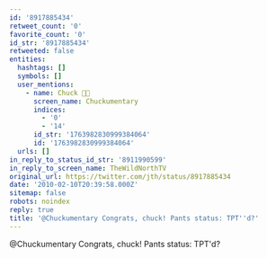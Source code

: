 ```yaml
---
id: '8917885434'
retweet_count: '0'
favorite_count: '0'
id_str: '8917885434'
retweeted: false
entities:
  hashtags: []
  symbols: []
  user_mentions:
    - name: Chuck 🌲🌊
      screen_name: Chuckumentary
      indices:
        - '0'
        - '14'
      id_str: '1763982830999384064'
      id: '1763982830999384064'
  urls: []
in_reply_to_status_id_str: '8911990599'
in_reply_to_screen_name: TheWildNorthTV
original_url: https://twitter.com/jth/status/8917885434
date: '2010-02-10T20:39:58.000Z'
sitemap: false
robots: noindex
reply: true
title: '@Chuckumentary Congrats, chuck! Pants status: TPT''d?'
---
```


@Chuckumentary Congrats, chuck! Pants status: TPT'd?